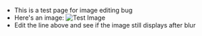 - This is a test page for image editing bug
- Here's an image: ![Test Image](../assets/seq2b-logo.svg)
- Edit the line above and see if the image still displays after blur